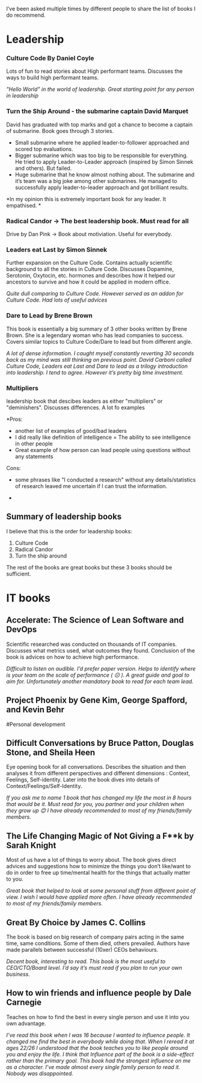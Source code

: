 I’ve been asked multiple times by different people to share the list of books I do recommend.

# Leadership

### Culture Code By Daniel Coyle
Lots of fun to read stories about High performant teams. Discusses the ways to build high performant teams.

*"Hello World" in the world of leadership. Great starting point for any person in leadership*

### Turn the Ship Around - the submarine captain David Marquet
David has graduated with top marks and got a chance to become a captain of submarine. Book goes through 3 stories.

* Small submarine where he applied leader-to-follower approached and scored top evaluations.
* Bigger submarine which was too big to be responsible for everything. He tried to apply Leader-to-Leader approach (inspired by Simon Sinnek and others). But failed.
* Huge submarine that he know almost nothing about. The submarine and it’s team was a big joke among other submarines. He managed to successfully apply leader-to-leader approach and got brilliant results.

*In my opinion this is extremely important book for any leader. It empathised. *

### Radical Candor -> The best leadership book. Must read for all
Drive by Dan Pink -> Book about motiviation. Useful for everybody.

### Leaders eat Last by Simon Sinnek
Further expansion on the Culture Code. Contains actually scientific background to all the stories in Culture Code. Discusses Dopamine, Serotonin, Oxytocin, etc. hormones and describes how it helped our ancestors to survive and how it could be applied in modern office.

*Quite dull comparing to Culture Code. However served as an addon for Culture Code. Had lots of useful advices*
 

### Dare to Lead by Brene Brown
This book is essentially a big summary of 3 other books written by Brene Brown. She is a legendary woman who has lead companies to success. Covers similar topics to Culture Code/Dare to lead but from different angle.

*A lot of dense information. I caught myself constantly reverting 30 seconds back as my mind was still thinking on previous point. David Carboni called Culture Code, Leaders eat Last and Dare to lead as a trilogy introduction into leadership. I tend to agree. However it’s pretty big time investment.*

### Multipliers
leadership book that descibes leaders as either "multipliers" or "deminishers". Discusses differences. A lot fo examples 

*Pros: 
- another list of examples of good/bad leaders
- I did really like definition of intelligence = The ability to see intelligence in other people
- Great example of how person can lead people using questions without any statements

Cons:
- some phrases like "I conducted a research" without any details/statistics of research leaved me uncertain if I can trust the information.
*

## Summary of leadership books
I believe that this is the order for leadership books:
1. Culture Code
2. Radical Candor
3. Turn the ship around

The rest of the books are great books but these 3 books should be sufficient.

# IT books
## Accelerate: The Science of Lean Software and DevOps
Scientific researched was conducted on thousands of IT companies. Discusses what metrics used, what outcomes they found. Conclusion of the book is advices on how to achieve high performance.

*Difficult to listen on audible. I’d prefer paper version. Helps to identify where is your team on the scale of performance ( ☹ ). A great guide and goal to aim for. Unfortunately another mandatory book to read for each team lead.*

 
## Project Phoenix by Gene Kim, George Spafford, and Kevin Behr



#Personal development

## Difficult Conversations by Bruce Patton, Douglas Stone, and Sheila Heen
Eye opening book for all conversations. Describes the situation and then analyses it from different perspectives and different dimensions : Context, Feelings, Self-identity. Later into the book dives into details of Context/Feelings/Self-Identity.

*If you ask me to name 1 book that has changed my life the most in 8 hours that would be it. Must read for you, you partner and your children when they grow up 😊 I have already recommended to most of my friends/family members.*


## The Life Changing Magic of Not Giving a F**k by Sarah Knight
Most of us have a lot of things to worry about. The book gives direct advices and suggestions how to minimize the things you don’t like/want to do in order to free up time/mental health for the things that actually matter to you.

*Great book that helped to look at some personal stuff from different point of view. I wish I would have applied more often. I have already recommended to most of my friends/family members.*


## Great By Choice by James C. Collins
The book is based on big research of company pairs acting in the same time, same conditions. Some of them died, others prevailed. Authors have made parallels between successful (10xer) CEOs behaviours.

*Decent book, interesting to read. This book is the most useful to CEO/CTO/Board level. I’d say it’s must read if you plan to run your own business.*


## How to win friends and influence people by Dale Carnegie
Teaches on how to find the best in every single person and use it into you own advantage.

*I’ve read this book when I was 16 because I wanted to influence people. It changed me find the best in everybody while doing that. When I reread it at ages 22/26 I understood that the book teaches you to like people around you and enjoy the life. I think that Influence part of the book is a side-effect rather than the primary goal.
This book had the strongest influence on me as a character. I’ve made almost every single family person to read it. Nobody was disappointed.*

 